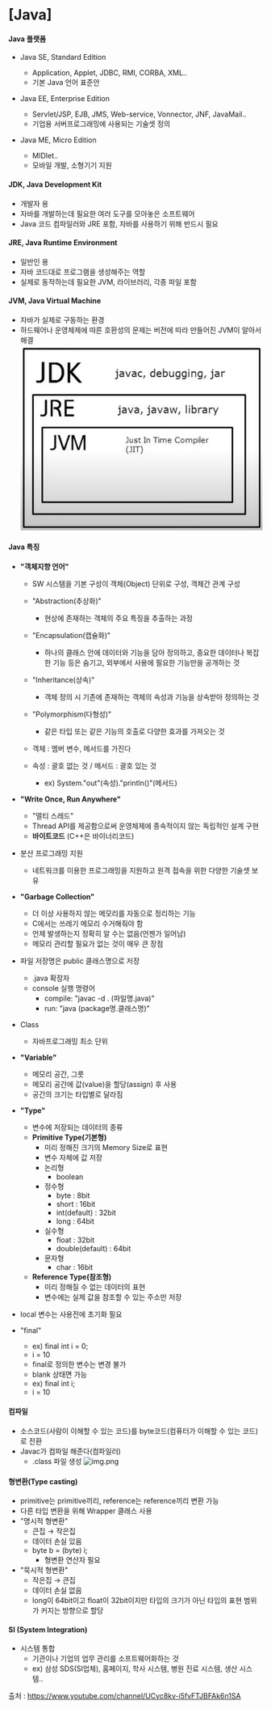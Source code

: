 # [Java]

#### Java 플랫폼

- Java SE, Standard Edition
  - Application, Applet, JDBC, RMI, CORBA, XML..
  - 기본 Java 언어 표준안

- Java EE, Enterprise Edition
  - Servlet/JSP, EJB, JMS, Web-service, Vonnector, JNF, JavaMail..
  - 기업용 서버프로그래밍에 사용되는 기술셋 정의

- Java ME, Micro Edition
  - MIDlet..
  - 모바일 개발, 소형기기 지원
  

#### JDK, Java Development Kit

- 개발자 용
- 자바를 개발하는데 필요한 여러 도구를 모아놓은 소프트웨어
- Java 코드 컴파일러와 JRE 포함, 자바를 사용하기 위해 반드시 필요


#### JRE, Java Runtime Environment

- 일반인 용
- 자바 코드대로 프로그램을 생성해주는 역할 
- 실제로 동작하는데 필요한 JVM, 라이브러리, 각종 파일 포함


#### JVM, Java Virtual Machine

- 자바가 실제로 구동하는 환경
- 하드웨어나 운영체제에 따른 호환성의 문제는 버전에 따라 만들어진 JVM이 알아서 해결
![img.png](./img/img.png)

#### Java 특징

- **"객체지향 언어"**
  - SW 시스템을 기본 구성이 객체(Object) 단위로 구성, 객체간 관계 구성
  - "Abstraction(추상화)"
    - 현상에 존재하는 객체의 주요 특징을 추출하는 과정
  - "Encapsulation(캡슐화)"
    - 하나의 클래스 안에 데이터와 기능을 담아 정의하고, 중요한 데이터나 복잡한 기능 등은 숨기고, 외부에서 사용에 필요한 기능만을 공개하는 것
  - "Inheritance(상속)"
    - 객체 정의 시 기존에 존재하는 객체의 속성과 기능을 상속받아 정의하는 것
  - "Polymorphism(다형성)"
    - 같은 타입 또는 같은 기능의 호출로 다양한 효과를 가져오는 것

  - 객체 : 멤버 변수, 메서드를 가진다
  - 속성 : 괄호 없는 것 / 메서드 : 괄호 있는 것
    - ex) System."out"(속성)."println()"(메서드)  

- **"Write Once, Run Anywhere"**
  - "멀티 스레드"
  - Thread API를 제공함으로써 운영체제에 종속적이지 않는 독립적인 설계 구현 
  - **바이트코드** (C++은 바이너리코드)

- 분산 프로그래밍 지원
  - 네트워크를 이용한 프로그래밍을 지원하고 원격 접속을 위한 다양한 기술셋 보유  

- **"Garbage Collection"**
  - 더 이상 사용하지 않는 메모리를 자동으로 정리하는 기능
  - C에서는 쓰레기 메모리 수거해줘야 함
  - 언제 발생하는지 정확히 알 수는 없음(언젠가 일어남)
  - 메모리 관리할 필요가 없는 것이 매우 큰 장점

- 파일 저장명은 public 클래스명으로 저장
  - .java 확장자
  - console 실행 명령어
    - compile: "javac -d . (파일명.java)"
    - run: "java (package명.클래스명)"
    
- Class
  - 자바프로그래밍 최소 단위

- **"Variable"**
  - 메모리 공간, 그릇
  - 메모리 공간에 값(value)을 할당(assign) 후 사용
  - 공간의 크기는 타입별로 달라짐

- **"Type"**
  - 변수에 저장되는 데이터의 종류
  - **Primitive Type(기본형)**
    - 미리 정해진 크기의 Memory Size로 표현
    - 변수 자체에 값 저장
    - 논리형
      - boolean
    - 정수형
      - byte : 8bit
      - short : 16bit
      - int(default) : 32bit
      - long : 64bit
    - 실수형
      - float : 32bit
      - double(default) : 64bit
    - 문자형
      - char : 16bit
  - **Reference Type(참조형)**
    - 미리 정해질 수 없는 데이터의 표현
    - 변수에는 실제 값을 참조할 수 있는 주소만 저장

- local 변수는 사용전에 초기화 필요

- "final"
  - ex) final int i = 0;
  -    i = 10
  - final로 정의한 변수는 변경 불가
  - blank 상태면 가능
  - ex) final int i;
  -    i = 10


#### 컴파일

- 소스코드(사람이 이해할 수 있는 코드)를 byte코드(컴퓨터가 이해할 수 있는 코드)로 전환
- Javac가 컴파일 해준다(컴파일러)
  - .class 파일 생성
![img.png](./img/img.png_2)


#### 형변환(Type casting)

- primitive는 primitive끼리, reference는 reference끼리 변환 가능
- 다른 타입 변환을 위해 Wrapper 클래스 사용
- "명시적 형변환"
  - 큰집 → 작은집 
  - 데이터 손실 있음
  - byte b = (byte) i; 
    - 형변환 연산자 필요
- "묵시적 형변환"
  - 작은집 → 큰집
  - 데이터 손실 없음
  - long이 64bit이고 float이 32bit이지만 타입의 크기가 아닌 타입의 표현 범위가 커지는 방향으로 할당


#### SI (System Integration)
 
- 시스템 통합
  - 기관이나 기업의 업무 관리를 소프트웨어화하는 것
  - ex) 삼성 SDS(SI업체), 홈페이지, 학사 시스템, 병원 진료 시스템, 생산 시스템..


출처 : https://www.youtube.com/channel/UCvc8kv-i5fvFTJBFAk6n1SA